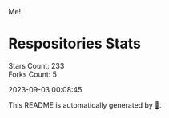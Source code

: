 Me!

# Respositories Stats
Stars Count: 233  
Forks Count: 5

2023-09-03 00:08:45  

This README is automatically generated by [🐰](https://github.com/rnitta/rnitta).
